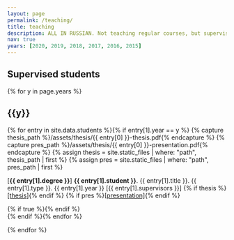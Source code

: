 ```yaml
---
layout: page
permalink: /teaching/
title: teaching 
description: ALL IN RUSSIAN. Not teaching regular courses, but supervising a lot of students.
nav: true
years: [2020, 2019, 2018, 2017, 2016, 2015]
---
```


## Supervised students
      
{% for y in page.years %}
  <h2 class="year">{{y}}</h2>
<p>  
  {% for entry in site.data.students %}{% if entry[1].year == y %}
    {% capture thesis_path %}/assets/thesis/{{ entry[0] }}-thesis.pdf{% endcapture %}
    {% capture pres_path %}/assets/thesis/{{ entry[0] }}-presentation.pdf{% endcapture %}
    {% assign thesis = site.static_files | where: "path", thesis_path | first %}
    {% assign pres = site.static_files | where: "path", pres_path | first %}

[<b>{{ entry[1].degree }}</b>] <b>{{ entry[1].student }}</b>. {{ entry[1].title }}. {{ entry[1].type }}. {{ entry[1].year }}
[{{ entry[1].supervisors }}]
{% if thesis %}<a href="{{ site.baseurl }}{{ thesis_path }}">[thesis]</a>{% endif %}
{% if pres %}<a href="{{ site.baseurl }}{{ pres_path }}">[presentation]</a>{% endif %}

  {% if true %}{% endif %}
<br/>
  {% endif %}{% endfor %}
</p>  
{% endfor %}

